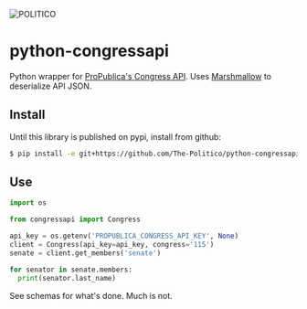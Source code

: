 ![POLITICO](https://rawgithub.com/The-Politico/src/master/images/logo/badge.png)

# python-congressapi

Python wrapper for [ProPublica's Congress API](https://propublica.github.io/congress-api-docs/). Uses [Marshmallow](http://marshmallow.readthedocs.io) to deserialize API JSON.

## Install

Until this library is published on pypi, install from github:

```bash
$ pip install -e git+https://github.com/The-Politico/python-congressapi.git#egg=python-congressapi
```

## Use

```python
import os

from congressapi import Congress

api_key = os.getenv('PROPUBLICA_CONGRESS_API_KEY', None)
client = Congress(api_key=api_key, congress='115')
senate = client.get_members('senate')

for senator in senate.members:
  print(senator.last_name)
```

See schemas for what's done. Much is not.
